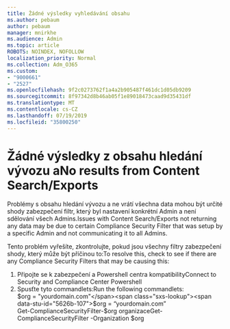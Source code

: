 ```yaml
---
title: Žádné výsledky vyhledávání obsahu
ms.author: pebaum
author: pebaum
manager: mnirkhe
ms.audience: Admin
ms.topic: article
ROBOTS: NOINDEX, NOFOLLOW
localization_priority: Normal
ms.collection: Adm_O365
ms.custom:
- "9000661"
- "2527"
ms.openlocfilehash: 9f2c0273762f1a4a2b905487f461dc1d05db9209
ms.sourcegitcommit: 8f97342d8b46ab05f1e89018473caad9d35431df
ms.translationtype: MT
ms.contentlocale: cs-CZ
ms.lasthandoff: 07/19/2019
ms.locfileid: "35800250"
---
```

# <a name="no-results-from-content-searchexports"></a><span data-ttu-id="5626b-102">Žádné výsledky z obsahu hledání vývozu a</span><span class="sxs-lookup"><span data-stu-id="5626b-102">No results from Content Search/Exports</span></span>

<span data-ttu-id="5626b-103">Problémy s obsahu hledání vývozu a ne vrátí všechna data mohou být určité shody zabezpečení filtr, který byl nastavení konkrétní Admin a není sdělování všech Admins.</span><span class="sxs-lookup"><span data-stu-id="5626b-103">Issues with Content Search/Exports not returning any data may be due to certain Compliance Security Filter that was setup by a specific Admin and not communicating it to all Admins.</span></span>

<span data-ttu-id="5626b-104">Tento problém vyřešíte, zkontrolujte, pokud jsou všechny filtry zabezpečení shody, který může být příčinou to:</span><span class="sxs-lookup"><span data-stu-id="5626b-104">To resolve this, check to see if there are any Compliance Security Filters that may be causing this:</span></span>
1. <span data-ttu-id="5626b-105">Připojte se k zabezpečení a Powershell centra kompatibility</span><span class="sxs-lookup"><span data-stu-id="5626b-105">Connect to Security and Compliance Center Powershell</span></span>
2. <span data-ttu-id="5626b-106">Spusťte tyto commandlets:</span><span class="sxs-lookup"><span data-stu-id="5626b-106">Run the following commandlets:</span></span>
<br><span data-ttu-id="5626b-107">$org = "yourdomain.com"</span><span class="sxs-lookup"><span data-stu-id="5626b-107">$org = “yourdomain.com”</span></span>
<br><span data-ttu-id="5626b-108">Get-ComplianceSecurityFilter-$org organizace</span><span class="sxs-lookup"><span data-stu-id="5626b-108">Get-ComplianceSecurityFilter -Organization $org</span></span>